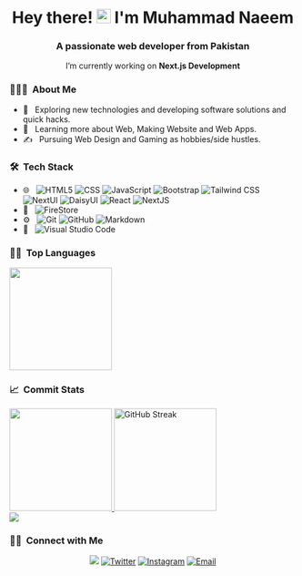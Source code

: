 <h1 align="center"> Hey there! <img src="https://media.giphy.com/media/hvRJCLFzcasrR4ia7z/giphy.gif" width="25px"> I'm Muhammad Naeem</h2>

<h3 align="center">   A passionate web developer from Pakistan</h3>

<p align="center">I’m currently working on <strong>Next.js Development</strong></p>

<h3> 👨🏻‍💻 &nbsp;About Me </h3>

- 🤔 &nbsp; Exploring new technologies and developing software solutions and quick hacks.
- 🌱 &nbsp; Learning more about Web, Making Website and Web Apps.
- ✍️ &nbsp; Pursuing Web Design and Gaming as hobbies/side hustles.

<h3> 🛠 &nbsp;Tech Stack</h3>

- 🌐 &nbsp;
  ![HTML5](https://img.shields.io/badge/-HTML5-333?style=flat&logo=HTML5)
  ![CSS](https://img.shields.io/badge/-CSS-333?style=flat&logo=CSS3&logoColor=1572B6)
  ![JavaScript](https://img.shields.io/badge/-JavaScript-333?style=flat&logo=javascript)
  ![Bootstrap](https://img.shields.io/badge/-Bootstrap-333?style=flat&logo=bootstrap&logoColor=563D7C)
  ![Tailwind CSS](https://img.shields.io/badge/-Tailwind%20CSS-333?style=flat&logo=Tailwind-CSS)
  ![NextUI](https://img.shields.io/badge/-NextUI-333?style=flat&logo=nextui)
  ![DaisyUI](https://img.shields.io/badge/-DaisyUI-333?style=flat&logo=daisyui)
  ![React](https://img.shields.io/badge/-React-333?style=flat&logo=react)
  ![NextJS](https://img.shields.io/badge/-NextJS-333?logo=Next.js)
- 📶 &nbsp;
  ![FireStore](https://img.shields.io/badge/-FireStore-333?style=flat&logo=Firebase)
- ⚙️ &nbsp;
  ![Git](https://img.shields.io/badge/-Git-333?style=flat&logo=git)
  ![GitHub](https://img.shields.io/badge/-GitHub-333?style=flat&logo=github)
  ![Markdown](https://img.shields.io/badge/-Markdown-333?style=flat&logo=markdown)
- 🔧 &nbsp;
  ![Visual Studio Code](https://img.shields.io/badge/-Visual%20Studio%20Code-333?style=flat&logo=visual-studio-code&logoColor=007ACC)


<h3> 🧑‍💻 &nbsp;Top Languages</h3>

<img height="180em" src="https://github-readme-stats.vercel.app/api/top-langs/?username=m-naeem66622&hide=HTML&langs_count=8&exclude_repo=github-readme-stats&layout=compact&theme=react" />

<h3> 📈 &nbsp;Commit Stats</h3>

<a href="https://github.com/m-naeem66622">
  <img height="180em" src="https://github-readme-stats.vercel.app/api?username=m-naeem66622&show_icons=true&theme=react" />
  <img height="180em" src="https://streak-stats.demolab.com?user=m-naeem66622&theme=react" alt="GitHub Streak" />
</a>

<br/>

<a href="https://github.com/m-naeem66622">
  <img  src="https://github-readme-activity-graph.vercel.app/graph?username=m-naeem66622&theme=react-dark" />
</a>

<br/>

<h3> 🤝🏻 &nbsp;Connect with Me </h3>

<p align="center">
  <a href="https://www.linkedin.com/in/m-naeem66622/"><img src="https://img.shields.io/badge/LinkedIn-Muhammad%20Naeem-blue?style=flat-square&logo=linkedin"/></a>
  <a href="https://twitter.com/m_naeem66622"><img alt="Twitter" src="https://img.shields.io/badge/Twitter-m_naeem66622-blue?style=flat-square&logo=twitter"></a>
  <a href="https://www.instagram.com/m.naeem66622"><img alt="Instagram" src="https://img.shields.io/badge/Instagram-m.naeem66622-blue?style=flat-square&logo=instagram"></a>
  <a href="mailto:m.naeeem66622@outlook.com"><img alt="Email" src="https://img.shields.io/badge/Email-m.naeem66622@outlook.com-blue?style=flat-square&logo=gmail"></a>
</p>
